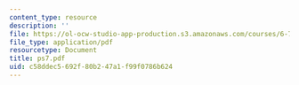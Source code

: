 ```yaml
---
content_type: resource
description: ''
file: https://ol-ocw-studio-app-production.s3.amazonaws.com/courses/6-780-semiconductor-manufacturing-spring-2003/c58ddec5692f80b247a1f99f0786b624_ps7.pdf
file_type: application/pdf
resourcetype: Document
title: ps7.pdf
uid: c58ddec5-692f-80b2-47a1-f99f0786b624
---
```

